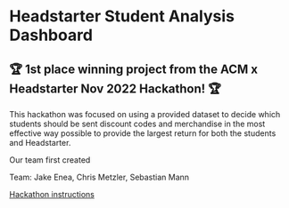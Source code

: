 # Headstarter Student Analysis Dashboard
## :trophy: 1st place winning project from the ACM x Headstarter Nov 2022 Hackathon! :trophy:

This hackathon was focused on using a provided dataset to decide which students should be sent discount codes and merchandise in the most effective way possible to provide the largest return for both the students and Headstarter.

Our team first created

Team: Jake Enea, Chris Metzler, Sebastian Mann

[Hackathon instructions](https://github.com/SJUACM/Headstarter-Hackathon)
